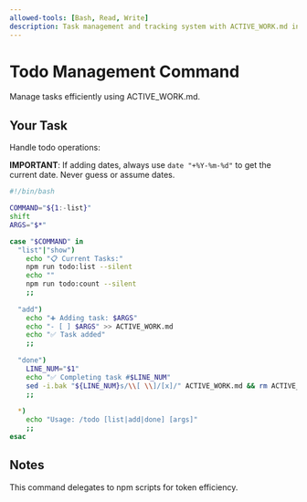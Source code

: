 ```yaml
---
allowed-tools: [Bash, Read, Write]
description: Task management and tracking system with ACTIVE_WORK.md integration
---
```


# Todo Management Command

Manage tasks efficiently using ACTIVE_WORK.md.

## Your Task
Handle todo operations:

**IMPORTANT**: If adding dates, always use `date "+%Y-%m-%d"` to get the current date. Never guess or assume dates.

```bash
#!/bin/bash

COMMAND="${1:-list}"
shift
ARGS="$*"

case "$COMMAND" in
  "list"|"show")
    echo "📋 Current Tasks:"
    npm run todo:list --silent
    echo ""
    npm run todo:count --silent
    ;;
    
  "add")
    echo "➕ Adding task: $ARGS"
    echo "- [ ] $ARGS" >> ACTIVE_WORK.md
    echo "✅ Task added"
    ;;
    
  "done")
    LINE_NUM="$1"
    echo "✅ Completing task #$LINE_NUM"
    sed -i.bak "${LINE_NUM}s/\\[ \\]/[x]/" ACTIVE_WORK.md && rm ACTIVE_WORK.md.bak
    ;;
    
  *)
    echo "Usage: /todo [list|add|done] [args]"
    ;;
esac
```

## Notes

This command delegates to npm scripts for token efficiency.
